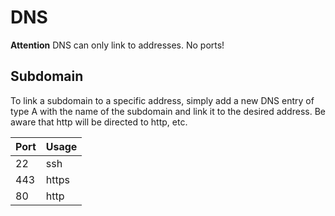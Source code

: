 # DNS

**Attention** DNS can only link to addresses. No ports!

## Subdomain

To link a subdomain to a specific address, simply add a new DNS entry of type A with the name of the subdomain and link it to the desired address. Be aware that http will be directed to http, etc.

| Port | Usage |
| ---- | ----- |
| 22   | ssh   |
| 443  | https |
| 80   | http  |

